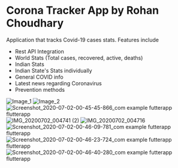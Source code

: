 # Corona Tracker App by Rohan Choudhary

Application that tracks Covid-19 cases stats.
Features include
- Rest API Integration
- World Stats (Total cases, recovered, active, deaths)
- Indian Stats
- Indian State's Stats individually
- General COVID info
- Latest news regarding Coronavirus
- Prevention methods 

![Image_1](https://user-images.githubusercontent.com/41481277/96228941-e629e500-0fb3-11eb-9f4d-9ffc4b26f391.png)
![Image_2](https://user-images.githubusercontent.com/41481277/96228954-e9bd6c00-0fb3-11eb-8ee5-4d98c43a8b8a.png)
![Screenshot_2020-07-02-00-45-45-866_com example futterapp flutterapp](https://user-images.githubusercontent.com/41481277/96228961-ecb85c80-0fb3-11eb-80b7-4c5789e412cf.png)
![IMG_20200702_004741 (2)](https://user-images.githubusercontent.com/41481277/96228970-efb34d00-0fb3-11eb-974c-275e05820703.jpg)
![IMG_20200702_004716](https://user-images.githubusercontent.com/41481277/96228992-f5a92e00-0fb3-11eb-9e84-28e1834f12de.jpg)
![Screenshot_2020-07-02-00-46-09-781_com example futterapp flutterapp](https://user-images.githubusercontent.com/41481277/96228999-f80b8800-0fb3-11eb-817c-8b92e7767db3.png)
![Screenshot_2020-07-02-00-46-23-724_com example futterapp flutterapp](https://user-images.githubusercontent.com/41481277/96229013-fb9f0f00-0fb3-11eb-8bd5-bc6165c343ca.png)
![Screenshot_2020-07-02-00-46-40-280_com example futterapp flutterapp](https://user-images.githubusercontent.com/41481277/96229023-fe99ff80-0fb3-11eb-983a-4a7536309518.png)


